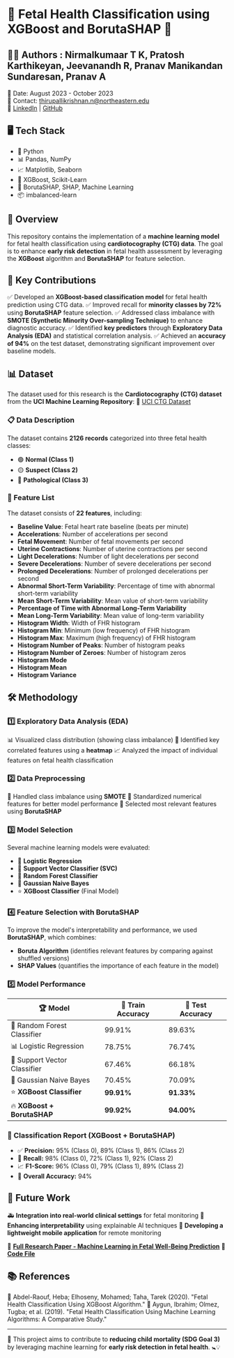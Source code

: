 # 🍼 Fetal Health Classification using XGBoost and BorutaSHAP 🚀

## 👨‍💻 Authors : **Nirmalkumaar T K**, Pratosh Karthikeyan, Jeevanandh R, Pranav Manikandan Sundaresan, Pranav A
📅 Date: August 2023 - October 2023  
📧 Contact: thirupallikrishnan.n@northeastern.edu  
🔗 [LinkedIn](https://www.linkedin.com/in/nirmalkumartk/) | [GitHub](https://github.com/NirmalKumar31)

## 🖥️ Tech Stack
- 🐍 Python
- 📊 Pandas, NumPy
- 📈 Matplotlib, Seaborn
- 🤖 XGBoost, Scikit-Learn
- 🔬 BorutaSHAP, SHAP, Machine Learning
- 📦 imbalanced-learn

## 📌 Overview
This repository contains the implementation of a **machine learning model** for fetal health classification using **cardiotocography (CTG) data**. The goal is to enhance **early risk detection** in fetal health assessment by leveraging the **XGBoost** algorithm and **BorutaSHAP** for feature selection.

## 🌟 Key Contributions
✅ Developed an **XGBoost-based classification model** for fetal health prediction using CTG data.
✅ Improved recall for **minority classes by 72%** using **BorutaSHAP** feature selection.
✅ Addressed class imbalance with **SMOTE (Synthetic Minority Over-sampling Technique)** to enhance diagnostic accuracy.
✅ Identified **key predictors** through **Exploratory Data Analysis (EDA)** and statistical correlation analysis.
✅ Achieved an **accuracy of 94%** on the test dataset, demonstrating significant improvement over baseline models.

## 📊 Dataset
The dataset used for this research is the **Cardiotocography (CTG) dataset** from the **UCI Machine Learning Repository**:
🔗 [UCI CTG Dataset](https://archive.ics.uci.edu/dataset/193/cardiotocography)

### 📋 Data Description
The dataset contains **2126 records** categorized into three fetal health classes:
- 🟢 **Normal (Class 1)**
- 🟡 **Suspect (Class 2)**
- 🔴 **Pathological (Class 3)**

### 🔢 Feature List
The dataset consists of **22 features**, including:
- **Baseline Value**: Fetal heart rate baseline (beats per minute)
- **Accelerations**: Number of accelerations per second
- **Fetal Movement**: Number of fetal movements per second
- **Uterine Contractions**: Number of uterine contractions per second
- **Light Decelerations**: Number of light decelerations per second
- **Severe Decelerations**: Number of severe decelerations per second
- **Prolonged Decelerations**: Number of prolonged decelerations per second
- **Abnormal Short-Term Variability**: Percentage of time with abnormal short-term variability
- **Mean Short-Term Variability**: Mean value of short-term variability
- **Percentage of Time with Abnormal Long-Term Variability**
- **Mean Long-Term Variability**: Mean value of long-term variability
- **Histogram Width**: Width of FHR histogram
- **Histogram Min**: Minimum (low frequency) of FHR histogram
- **Histogram Max**: Maximum (high frequency) of FHR histogram
- **Histogram Number of Peaks**: Number of histogram peaks
- **Histogram Number of Zeroes**: Number of histogram zeros
- **Histogram Mode**
- **Histogram Mean**
- **Histogram Variance**

## 🛠️ Methodology
### 1️⃣ Exploratory Data Analysis (EDA)
📊 Visualized class distribution (showing class imbalance)
📌 Identified key correlated features using a **heatmap**
📈 Analyzed the impact of individual features on fetal health classification

### 2️⃣ Data Preprocessing
🔄 Handled class imbalance using **SMOTE**
📏 Standardized numerical features for better model performance
🔬 Selected most relevant features using **BorutaSHAP**

### 3️⃣ Model Selection
Several machine learning models were evaluated:
- 🔹 **Logistic Regression**
- 🔸 **Support Vector Classifier (SVC)**
- 🔹 **Random Forest Classifier**
- 🔸 **Gaussian Naive Bayes**
- ⭐ **XGBoost Classifier** (Final Model)

### 4️⃣ Feature Selection with BorutaSHAP
To improve the model's interpretability and performance, we used **BorutaSHAP**, which combines:
- **Boruta Algorithm** (identifies relevant features by comparing against shuffled versions)
- **SHAP Values** (quantifies the importance of each feature in the model)

### 5️⃣ Model Performance
| 🏆 Model                        | 🎯 Train Accuracy | 🎯 Test Accuracy |
|---------------------------------|------------------|-----------------|
| 🌲 Random Forest Classifier     | 99.91%          | 89.63%         |
| 📊 Logistic Regression          | 78.75%          | 76.74%         |
| 🤖 Support Vector Classifier    | 67.46%          | 66.18%         |
| 🧪 Gaussian Naive Bayes        | 70.45%          | 70.09%         |
| ⭐ **XGBoost Classifier**      | **99.91%**      | **91.33%**     |
| 🔥 **XGBoost + BorutaSHAP**    | **99.92%**      | **94.00%**     |

### 📌 Classification Report (XGBoost + BorutaSHAP)
- ✅ **Precision:** 95% (Class 0), 89% (Class 1), 86% (Class 2)
- 🎯 **Recall:** 98% (Class 0), 72% (Class 1), 92% (Class 2)
- 📈 **F1-Score:** 96% (Class 0), 79% (Class 1), 89% (Class 2)
- 🏅 **Overall Accuracy:** 94%

## 🔮 Future Work
🚑 **Integration into real-world clinical settings** for fetal monitoring
🧠 **Enhancing interpretability** using explainable AI techniques
📱 **Developing a lightweight mobile application** for remote monitoring

🔗 **[Full Research Paper - Machine Learning in Fetal Well-Being Prediction](https://www.ijaresm.com/uploaded_files/document_file/Pratosh_KarthikeyangS61.pdf)**
🔗 **[Code File](https://github.com/NirmalKumar31/Fetal-Well-being-Prediction-with-Machine-Learning-/blob/4f4725852ce440fd1977307824df0fe8ea08bfdb/Fetal_Classification_Final.ipynb)**

## 📚 References

📖 Abdel-Raouf, Heba; Elhoseny, Mohamed; Taha, Tarek (2020). "Fetal Health Classification Using XGBoost Algorithm."
📖 Aygun, Ibrahim; Olmez, Tugba; et al. (2019). "Fetal Health Classification Using Machine Learning Algorithms: A Comparative Study."

---
🎯 This project aims to contribute to **reducing child mortality (SDG Goal 3)** by leveraging machine learning for **early risk detection in fetal health**. 🚼💡

